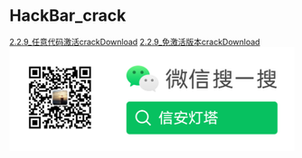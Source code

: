 # HackBar_crack



[2.2.9_任意代码激活crackDownload](/lsuess/hackbar-2.2.9-fx.xpi)
[2.2.9_免激活版本crackDownload](/lsuess/hackbar-2.2.9-fxmj.xpi)
![](images/logo.png)

